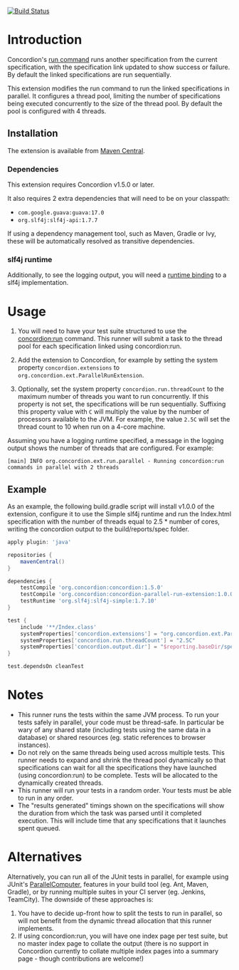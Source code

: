 [![Build Status](https://travis-ci.org/concordion/concordion-parallel-run-extension.svg?branch=master)](https://travis-ci.org/concordion/concordion-parallel-run-extension)

# Introduction
Concordion's [run command](http://concordion.org/Tutorial.html#concordion:run) runs another specification from the current specification, with the specification link updated to show success or failure. By default the linked specifications are run sequentially.

This extension modifies the run command to run the linked specifications in parallel. It configures a thread pool, limiting the number of specifications being executed concurrently to the size of the thread pool. By default the pool is configured with 4 threads.

## Installation
The extension is available from [Maven Central](http://search.maven.org/#artifactdetails%7Corg.concordion%7Cconcordion-parallel-run-extension%7C1.0.0%7Cjar). 

### Dependencies
This extension requires Concordion v1.5.0 or later.

It also requires 2 extra dependencies that will need to be on your classpath:

 * `com.google.guava:guava:17.0`
 * `org.slf4j:slf4j-api:1.7.7`

If using a dependency management tool, such as Maven, Gradle or Ivy, these will be automatically resolved as transitive dependencies.

### slf4j runtime
Additionally, to see the logging output, you will need a [runtime binding](http://www.slf4j.org/manual.html#swapping) to a slf4j implementation.

# Usage
 1. You will need to have your test suite structured to use the [concordion:run](http://concordion.org/Tutorial.html#concordion:run) command. This runner will submit a task to the thread pool for each specification linked using concordion:run.
 
 2. Add the extension to Concordion, for example by setting the system property `concordion.extensions` to `org.concordion.ext.ParallelRunExtension`.
 
 3. Optionally, set the system property `concordion.run.threadCount` to the maximum number of threads you want to run concurrently. If this property is not set, the specifications will be run sequentially. Suffixing this property value with `C` will multiply the value by the number of processors available to the JVM. For example, the value `2.5C` will set the thread count to 10 when run on a 4-core machine. 

Assuming you have a logging runtime specified, a message in the logging output shows the number of threads that are configured. For example:

```[main] INFO org.concordion.ext.run.parallel - Running concordion:run commands in parallel with 2 threads```  

## Example
As an example, the following build.gradle script will install v1.0.0 of the extension, configure it to use the Simple slf4j runtime and run the Index.html specification with the number of threads equal to 2.5 * number of cores, writing the concordion output to the build/reports/spec folder.

```gradle
apply plugin: 'java'

repositories {
    mavenCentral()
}

dependencies {
    testCompile 'org.concordion:concordion:1.5.0'
    testCompile 'org.concordion:concordion-parallel-run-extension:1.0.0'
    testRuntime 'org.slf4j:slf4j-simple:1.7.10'
}

test {
    include '**/Index.class'
    systemProperties['concordion.extensions'] = "org.concordion.ext.ParallelRunExtension"
    systemProperties['concordion.run.threadCount'] = "2.5C"                    // 2.5 * number of cores
    systemProperties['concordion.output.dir'] = "$reporting.baseDir/spec"
}

test.dependsOn cleanTest
```

# Notes
* This runner runs the tests within the same JVM process. To run your tests safely in parallel, your code must be thread-safe. In particular be wary of any shared state (including tests using the same data in a database) or shared resources (eg. static references to browser instances).
* Do not rely on the same threads being used across multiple tests. This runner needs to expand and shrink the thread pool dynamically so that specifications can wait for all the specifications they have launched (using concordion:run) to be complete. Tests will be allocated to the dynamically created threads.
* This runner will run your tests in a random order. Your tests must be able to run in any order.
* The "results generated" timings shown on the specifications will show the duration from which the task was parsed until it completed execution. This will include time that any specifications that it launches spent queued.

# Alternatives
Alternatively, you can run all of the JUnit tests in parallel, for example using JUnit's [ParallelComputer](https://github.com/junit-team/junit/blob/master/doc/ReleaseNotes4.6.md#test-scheduling-strategies), features in your build tool (eg. Ant, Maven, Gradle), or by running multiple suites in your CI server (eg. Jenkins, TeamCity). The downside of these approaches is:
 1. You have to decide up-front how to split the tests to run in parallel, so will not benefit from the dynamic thread allocation that this runner implements.
 2. If using concordion:run, you will have one index page per test suite, but no master index page to collate the output (there is no support in Concordion currently to collate multiple index pages into a summary page - though contributions are welcome!)
 
